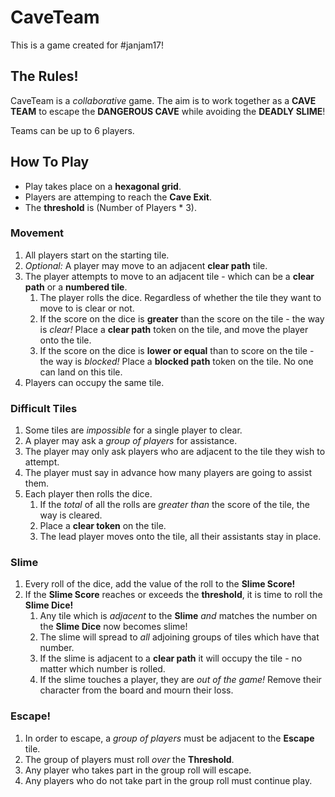# CaveTeam
This is a game created for #janjam17!

## The Rules!

CaveTeam is a *collaborative* game. The aim is to work together as a **CAVE TEAM** to escape the **DANGEROUS CAVE** while avoiding the **DEADLY SLIME**!

Teams can be up to 6 players.

## How To Play

* Play takes place on a **hexagonal grid**.
* Players are attemping to reach the **Cave Exit**.
* The **threshold** is (Number of Players * 3).

### Movement

1. All players start on the starting tile.
1. *Optional:* A player may move to an adjacent **clear path** tile.
1. The player attempts to move to an adjacent tile - which can be a **clear path** or a **numbered tile**.
   1. The player rolls the dice. Regardless of whether the tile they want to move to is clear or not.
   1. If the score on the dice is **greater** than the score on the tile - the way is *clear!* Place a **clear path** token on the tile, and move the player onto the tile.
   1. If the score on the dice is **lower or equal** than to score on the tile - the way is *blocked!* Place a **blocked path** token on the tile. No one can land on this tile.
1. Players can occupy the same tile.

### Difficult Tiles

1. Some tiles are *impossible* for a single player to clear.
1. A player may ask a *group of players* for assistance.
1. The player may only ask players who are adjacent to the tile they wish to attempt.
1. The player must say in advance how many players are going to assist them.
1. Each player then rolls the dice.  
    1. If the *total* of all the rolls are *greater than* the score of the tile, the way is cleared.
    1. Place a **clear token** on the tile.
    1. The lead player moves onto the tile, all their assistants stay in place.

### Slime

1. Every roll of the dice, add the value of the roll to the **Slime Score!**
1. If the **Slime Score** reaches or exceeds the **threshold**, it is time to roll the **Slime Dice!**
   1. Any tile which is *adjacent* to the **Slime** *and* matches the number on the **Slime Dice** now becomes slime!
   1. The slime will spread to *all* adjoining groups of tiles which have that number.
   1. If the slime is adjacent to a **clear path** it will occupy the tile - no matter which number is rolled.
   1. If the slime touches a player, they are *out of the game!* Remove their character from the board and mourn their loss.

### Escape!

1. In order to escape, a *group of players* must be adjacent to the **Escape** tile.
1. The group of players must roll *over* the **Threshold**.
1. Any player who takes part in the group roll will escape.
1. Any players who do not take part in the group roll must continue play.
